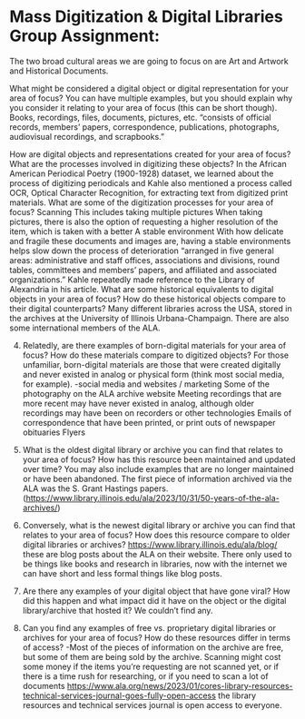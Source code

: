 # Mass Digitization & Digital Libraries Group Assignment:

The two broad cultural areas we are going to focus on are Art and Artwork and Historical Documents.

What might be considered a digital object or digital representation for your area of focus? You can have multiple examples, but you should explain why you consider it relating to your area of focus (this can be short though).
Books, recordings, files, documents, pictures, etc.
“consists of official records, members’ papers, correspondence, publications, photographs, audiovisual recordings, and scrapbooks.”

How are digital objects and representations created for your area of focus? What are the processes involved in digitizing these objects? In the African American Periodical Poetry (1900-1928) dataset, we learned about the process of digitizing periodicals and Kahle also mentioned a process called OCR, Optical Character Recognition, for extracting text from digitized print materials. What are some of the digitization processes for your area of focus?
Scanning
This includes taking multiple pictures
When taking pictures, there is also the option of requesting a higher resolution of the item, which is taken with a better 
A stable environment
With how delicate and fragile these documents and images are, having a stable environments helps slow down the process of deterioration
“arranged in five general areas: administrative and staff offices, associations and divisions, round tables, committees and members’ papers, and affiliated and associated organizations.”
Kahle repeatedly made reference to the Library of Alexandria in his article. What are some historical equivalents to digital objects in your area of focus? How do these historical objects compare to their digital counterparts?
Many different libraries across the USA, stored in the archives at the University of Illinois Urbana-Champaign. There are also some international members of the ALA. 

4. Relatedly, are there examples of born-digital materials for your area of focus? How do these materials compare to digitized objects? For those unfamiliar, born-digital materials are those that were created digitally and never existed in analog or physical form (think most social media, for example).
-social media and websites / marketing
Some of the photography on the ALA archive website
Meeting recordings that are more recent may have never existed in analog, although older recordings may have been on recorders or other technologies
Emails of correspondence that have been printed, or print outs of newspaper obituaries 
Flyers

5. What is the oldest digital library or archive you can find that relates to your area of focus? How has this resource been maintained and updated over time? You may also include examples that are no longer maintained or have been abandoned.
The first piece of information archived via the ALA was the S. Grant Hastings papers. (https://www.library.illinois.edu/ala/2023/10/31/50-years-of-the-ala-archives/)

6. Conversely, what is the newest digital library or archive you can find that relates to your area of focus? How does this resource compare to older digital libraries or archives?
https://www.library.illinois.edu/ala/blog/ these are blog posts about the ALA on their website. There only used to be things like books and research in libraries, now with the internet we can have short and less formal things like blog posts. 

7. Are there any examples of your digital object that have gone viral? How did this happen and what impact did it have on the object or the digital library/archive that hosted it?
We couldn’t find any. 

8. Can you find any examples of free vs. proprietary digital libraries or archives for your area of focus? How do these resources differ in terms of access?
-Most of the pieces of information on the archive are free, but some of them are being sold by the archive. 
Scanning might cost some money if the items you’re requesting are not scanned yet, or if there is a time rush for researching, or if you need to scan a lot of documents
https://www.ala.org/news/2023/01/cores-library-resources-technical-services-journal-goes-fully-open-access the library resources and technical services journal is open access to everyone. 
